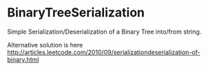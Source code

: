 # BinaryTreeSerialization

Simple Serialization/Deserialization of a Binary Tree into/from string.

Alternative solution is here http://articles.leetcode.com/2010/09/serializationdeserialization-of-binary.html


